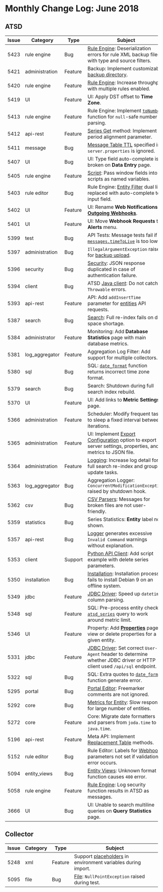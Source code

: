 # Monthly Change Log: June 2018

## ATSD

**Issue**| **Category**    | **Type**    | **Subject**
-----|-------------|---------|----------------------
5423 | rule engine | Bug | [Rule Engine](../../rule-engine/README.md): Deserialization errors for rule XML backup files with type and source filters.
5421 | administration | Feature | Backup: Implement customizable [backup directory](../../administration/backup.md#backup-directory).
5420 | rule engine | Feature | [Rule Engine](../../rule-engine/README.md): Increase throughput with multiple rules enabled.
5419 | UI | Feature | UI: Apply DST offset to **Time Zone**.
5413 | rule engine | Feature | Rule Engine: Implement [`toNumber`](../../rule-engine/functions-utility.md#tonumber) function for `null`-safe number parsing.
5412 | api-rest | Feature | [Series Get](../../api/data/series/get.md) method: Implement period alignment parameter.
5411 | message | Bug | [Message Table TTL](../../api/data/messages/delete.md#ttl) specified in `server.properties` is ignored.
5407 | UI | Bug | UI: Type field auto-complete is broken on **Data Entry** page.
5405 | rule engine | Feature | [Script](../../rule-engine/scripts.md): Pass window fields into scripts as named variables.
5403 | rule editor | Bug | Rule Engine: [Entity Filter](../../rule-engine/filters.md#entity-name-filter) dual list replaced with auto-complete text input field.
5402 | UI | Feature | UI: Rename **Web Notifications** as [**Outgoing Webhooks**](../../rule-engine/notifications/README.md).
5401 | UI | Feature | UI: Move **Webhook Requests** to **Alerts** menu.
5399 | test | Bug | API Tests: Message tests fail if [`messages.timeToLive`](../../api/data/messages/delete.md#ttl) is too low.
5397 | administration | Bug | `IllegalArgumentException` raised for [backup upload](../../administration/backup.md).
5396 | security | Bug | [Security](../../administration/user-authentication.md): JSON response duplicated in case of authentication failure.
5394 | client | Bug | ATSD [Java client](https://github.com/axibase/atsd-api-java): Do not catch `Throwable` errors.
5393 | api-rest | Feature | API: Add `addInsertTime` parameter for [entities](../../api/meta/entity/list.md#query-parameters) API requests.
5387 | search | Bug | [Search](../../api/meta/misc/search.md): Full re-index fails on disk space shortage.
5384 | administrator | Feature | Monitoring: Add **Database Statistics** page with main database metrics.
5381 | log_aggregator | Feature | Aggregation Log Filter: Add support for multiple collectors.
5380 | sql | Bug | SQL: [`date_format`](../../sql/examples/datetime-format.md#date_format-function) function returns incorrect time zone format.
5379 | search | Bug | Search: Shutdown during full search index rebuild.
5370 | UI | Feature | UI: Add links to **Metric Settings** page.
5366 | administration | Feature | Scheduler: Modify frequent tasks to sleep a fixed interval between iterations.
5365 | administration | Feature | UI: Implement [Export Configuration](../../administration/support.md) option to export server settings, properties, and metrics to JSON file.
5364 | administration | Feature | [Logging](../../administration/logging.md): Increase log detail for full search re-index and group update tasks.
5363 | log_aggregator | Bug | Aggregation Logger: `ConcurrentModificationException` raised by shutdown hook.
5362 | csv | Bug | [CSV Parsers](../../parsers/csv/README.md): Messages for broken files are not user-friendly.
5359 | statistics | Bug | Series Statistics: **Entity** label not shown.
5357 | api-rest | Bug | [Logger](../../administration/logging.md) generates excessive `Invalid Command` warnings without explanation.
5353 | client | Support | [Python API Client](https://github.com/axibase/atsd-api-python): Add script example with delete series parameters.
5350 | installation | Bug | [Installation](../../installation/README.md): Installation process fails to install Debian 9 on an offline system.
5349 | jdbc | Feature | [JDBC Driver](https://github.com/axibase/atsd-jdbc): Speed up `datetime` column parsing.
5348 | sql | Feature | SQL: Pre-process entity check in [`atsd_series`](../../sql/examples/select-atsd_series.md) query to work around metric limit.
5346 | UI | Feature | Property: Add [**Properties**](../../administration/data_retention.md#deleting-properties) page to view or delete properties for a given entity.
5331 | jdbc | Feature | [JDBC Driver](https://github.com/axibase/atsd-jdbc): Set correct `User-Agent` header to determine whether JDBC driver or HTTP client used `/api/sql` endpoint.
5322 | sql | Bug | SQL: Extra quotes to [`date_format`](../../sql/examples/datetime-format.md#date_format-function) function generate error.
5295 | portal | Bug | [Portal Editor](../../portals/README.md): Freemarker comments are not ignored.
5292 | core | Bug | [Metrics for Entity](../../api/data/alerts/examples/query/alerts-query-multiple-metrics-specified-entity.md): Slow response for large number of entities.
5272 | core | Feature | Core: Migrate date formatters and parsers from `joda.time` to `java.time`.
5196 | api-rest | Feature |Meta API: Implement [Replacement Table](../../api/meta/replacement-table/README.md) methods.
5152 | rule editor | Bug | Rule Editor: Labels for [Webhook](../../rule-engine/notifications/README.md) parameters not set if validation error occurs.
5094 | entity_views | Bug | [Entity Views](../../configuration/entity_views.md): Unknown format function causes `400` error.
5058 | rule engine | Feature | [Rule Engine](../../rule-engine/README.md): Log security function results in ATSD as messages.
3666 | UI | Bug | UI: Unable to search multiline queries on **Query Statistics** page.

## Collector

**Issue**| **Category**    | **Type**    | **Subject**
-----|-------------|---------|----------------------
5248 | xml | Feature | Support [placeholders](../../rule-engine/placeholders.md) in environment variables during import.
5095 | file | Bug | [File](https://axibase.com/docs/axibase-collector/jobs/file.html): `NullPointException` raised during test.
